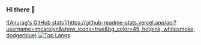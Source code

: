 ### Hi there 👋

[![Anurag's GitHub stats](https://github-readme-stats.vercel.app/api?username=imcarolyn&show_icons=true&bg_color=45, hotpink, whitesmoke, dodgerblue)](https://github.com/anuraghazra/github-readme-stats)
[![Top Langs](https://github-readme-stats.vercel.app/api/top-langs/?username=imcarolyn&layout=compact)](https://github.com/anuraghazra/github-readme-stats)
<!--
**imcarolyn/imcarolyn** is a ✨ _special_ ✨ repository because its `README.md` (this file) appears on your GitHub profile.

Here are some ideas to get you started:

- 🔭 I’m currently working on ...
- 🌱 I’m currently learning ...
- 👯 I’m looking to collaborate on ...
- 🤔 I’m looking for help with ...
- 💬 Ask me about ...
- 📫 How to reach me: ...
- 😄 Pronouns: ...
- ⚡ Fun fact: ...
-->
